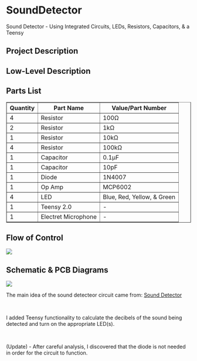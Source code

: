 # SoundDetector
Sound Detector - Using Integrated Circuits, LEDs, Resistors, Capacitors, &amp; a Teensy

<h2>Project Description</h2>
<p>

</p>

<h2>Low-Level Description</h2>

<h2>Parts List</h2>
<table border = "1">
	<tr>
		<th>Quantity</th>
		<th>Part Name</th>
		<th>Value/Part Number</th>
	</tr>
	<tr>
		<td>4</td>
		<td>Resistor</td>
		<td>100&Omega;</td>
	</tr>
	<tr>
		<td>2</td>
		<td>Resistor</td>
		<td>1k&Omega;</td>
	</tr>
	<tr>
		<td>1</td>
		<td>Resistor</td>
		<td>10k&Omega;</td>
	</tr>
	<tr>
		<td>4</td>
		<td>Resistor</td>
		<td>100k&Omega;</td>
	</tr>
	<tr>
		<td>1</td>
		<td>Capacitor</td>
		<td>0.1&mu;F</td>
	</tr>
	<tr>
		<td>1</td>
		<td>Capacitor</td>
		<td>10pF</td>
	</tr>
	<tr>
		<td>1</td>
		<td>Diode</td>
		<td>1N4007</td>	
	</tr>
	<tr>
		<td>1</td>
		<td>Op Amp</td>
		<td>MCP6002</td>
	</tr>
	<tr>
		<td>4</td>
		<td>LED</td>
		<td>Blue, Red, Yellow, &amp; Green</td>
	</tr>
	<tr>
		<td>1</td>
		<td>Teensy 2.0</td>
		<td>-</td>
	</tr>
	<tr>
		<td>1</td>
		<td>Electret Microphone</td>
		<td>-</td>
	</tr>
</table>

<h2>Flow of Control</h2>

<img src = "https://4.bp.blogspot.com/-Bl1jBUVW5K4/V7OCZ5bDRbI/AAAAAAAAAlQ/BdX3DjwHUa8XEP3PpgJAPeJYtIAEAvsjACEw/s1600/flow_of_control.jpg" />

<h2>Schematic &amp; PCB Diagrams</h2>

<img src = "https://1.bp.blogspot.com/-X0DkRhmX4zU/V7OCZx9SCjI/AAAAAAAAAlI/KjrMSHMMEloF22l9-3-m44h4SrZhQEfRgCEw/s1600/Schematic.png" />

<p>The main idea of the sound detecteor circuit came from: <a href = "http://www.eleccircuit.com/sound-detector-using-lm324/">Sound Detector</a></p><br />
<p>I added Teensy functionality to calculate the decibels of the sound being detected and turn on the appropriate LED(s).</p><br / >
<p>(Update) - After careful analysis, I discovered that the diode is not needed in order for the circuit to function.</p>
